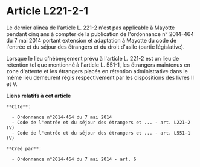 # Article L221-2-1

Le dernier alinéa de l'article L. 221-2 n'est pas applicable à Mayotte pendant cinq ans à compter de la publication de
l'ordonnance n° 2014-464 du 7 mai 2014 portant extension et adaptation à Mayotte du code de l'entrée et du séjour des
étrangers et du droit d'asile (partie législative). 

Lorsque le lieu d'hébergement prévu à l'article L. 221-2 est un lieu de rétention tel que mentionné à l'article L. 551-1, les
étrangers maintenus en zone d'attente et les étrangers placés en rétention administrative dans le même lieu demeurent régis
respectivement par les dispositions des livres II et V.

**Liens relatifs à cet article**

	**Cite**:

	  - Ordonnance n°2014-464 du 7 mai 2014
	  - Code de l'entrée et du séjour des étrangers et ... - art. L221-2 (V)
	  - Code de l'entrée et du séjour des étrangers et ... - art. L551-1 (V)

	**Créé par**:

	  - Ordonnance n°2014-464 du 7 mai 2014 - art. 6
